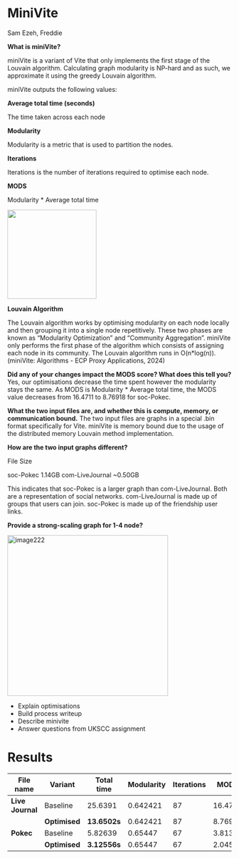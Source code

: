 # MiniVite
Sam Ezeh, Freddie

**What is miniVite?**

miniVite is a variant of Vite that only implements the first stage of the Louvain algorithm. Calculating graph modularity is NP-hard and as such, we approximate it using the greedy Louvain algorithm.

miniVite outputs the following values:

**Average total time (seconds)**

The time taken across each node

**Modularity**

Modularity is a metric that is used to partition the nodes.

**Iterations**

Iterations is the number of iterations required to optimise each node.

**MODS**

Modularity * Average total time 

<img src="https://github.com/Jackaed/UKSCC-Submission/assets/8216039/26a77237-1692-43ac-8875-674c691773f8" width="200" >

**Louvain Algorithm**

The Louvain algorithm works by optimising modularity on each node locally and then grouping it into a single node repetitively. These two phases are known as “Modularity Optimization” and “Community Aggregation”. miniVite only performs the first phase of the algorithm which consists of assigning each node in its community. The Louvain algorithm runs in O(n*log(n)). (miniVite: Algorithms - ECP Proxy Applications, 2024)

**Did any of your changes impact the MODS score? What does this tell you?**
Yes, our optimisations decrease the time spent however the modularity stays the same. As MODS is Modularity * Average total time, the MODS value decreases from 16.4711 to 8.76918 for soc-Pokec.

**What the two input files are, and whether this is compute, memory, or communication bound.**
The two input files are graphs in a special .bin format specifically for Vite. miniVite is memory bound due to the usage of the distributed memory Louvain method implementation.

**How are the two input graphs different?**

File Size

soc-Pokec
1.14GB
com-LiveJournal
~0.50GB


This indicates that soc-Pokec is a larger graph than com-LiveJournal. Both are a representation of social networks. com-LiveJournal is made up of groups that users can join. soc-Pokec is made up of the friendship user links.

**Provide a strong-scaling graph for 1-4 node?**

<img width="361" alt="image222" src="https://github.com/Jackaed/UKSCC-Submission/assets/8216039/f3f8c859-5193-40a5-96cb-314689657415">


* Explain optimisations
* Build process writeup
* Describe minivite
* Answer questions from UKSCC assignment

# Results

| File name       | Variant   | Total time | Modularity | Iterations | MODS    |
| --------------- | --------- | ---------- | ---------- | ---------- | ------- |
| **Live Journal**       | Baseline  | 25.6391    | 0.642421   | 87         | 16.4711 |
|                 | **Optimised** | **13.6502s**    | 0.642421   | 87         | 8.76918 |
| **Pokec** | Baseline  | 5.82639    | 0.65447    | 67         | 3.8132  |
|                 | **Optimised** | **3.12556s**    | 0.65447    | 67         | 2.04559 |
